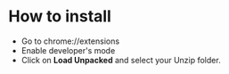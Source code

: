# How to install

- Go to chrome://extensions
- Enable developer's mode
- Click on **Load Unpacked** and select your Unzip folder.
